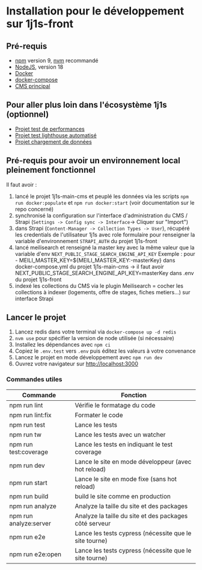 # Installation pour le développement sur 1j1s-front

## Pré-requis

* [npm](https://www.npmjs.com/) version 9, [nvm](https://github.com/nvm-sh/nvm) recommandé
* [NodeJS](https://nodejs.org/fr/), version 18
* [Docker](https://docs.docker.com/desktop/)
* [docker-compose](https://docs.docker.com/compose/)
* [CMS principal](https://github.com/DNUM-SocialGouv/1j1s-main-cms)


## Pour aller plus loin dans l'écosystème 1j1s (optionnel)

* [Projet test de performances](https://github.com/DNUM-SocialGouv/1j1s-test-charge)
* [Projet test lighthouse automatisé](https://github.com/DNUM-SocialGouv/1j1s-front-lighthouse-report)
* [Projet chargement de données](https://github.com/DNUM-SocialGouv/1j1s-stage-orchestrateur-transform-load)


## Pré-requis pour avoir un environnement local pleinement fonctionnel 

Il faut avoir :
1. lancé le projet 1j1s-main-cms et peuplé les données via les scripts `npm run docker:populate` et `npm run docker:start`  (voir documentation sur le repo concerné)
2. synchronisé la configuration sur l'interface d'administration du CMS / Strapi (`Settings -> Config sync -> Interface`-> Cliquer sur "Import")
3. dans Strapi (`Content-Manager -> Collection Types -> User`), récupéré les credentials de l'utilisateur 1j1s avec role formulaire pour renseigner la variable d'environnement `STRAPI_AUTH` du projet 1j1s-front
5. lancé meilisearch et renseigné la master key avec la même valeur que la variable d'env `NEXT_PUBLIC_STAGE_SEARCH_ENGINE_API_KEY`
Exemple : pour - MEILI_MASTER_KEY=${MEILI_MASTER_KEY:-masterKey}  dans docker-compose.yml du projet 1j1s-main-cms -> il faut avoir NEXT_PUBLIC_STAGE_SEARCH_ENGINE_API_KEY=masterKey dans .env du projet 1j1s-front
6. indexé les collections du CMS via le plugin Meilisearch = cocher les collections à indexer (logements, offre de stages, fiches metiers...) sur interface Strapi

## Lancer le projet

1. Lancez redis dans votre terminal via `docker-compose up -d redis`
2. `nvm use` pour spécifier la version de node utilisée (si nécessaire)
3. Installez les dépendances avec `npm ci`
4. Copiez le `.env.test` vers `.env` puis éditez les valeurs à votre convenance
5. Lancez le projet en mode développement avec `npm run dev`
6. Ouvrez votre navigateur sur [http://localhost:3000](http://localhost:3000)


### Commandes utiles

| Commande               | Fonction                                               |
|------------------------|--------------------------------------------------------|
| npm run lint           | Vérifie le formatage du code                           |
| npm run lint:fix       | Formater le code                                       |
| npm run test           | Lance les tests                                        |
| npm run tw             | Lance les tests avec un watcher                        |
| npm run test:coverage  | Lance les tests en indiquant le test coverage          |
| npm run dev            | Lance le site en mode développeur (avec hot reload)    |
| npm run start          | Lance le site en mode fixe (sans hot reload)           |
| npm run build          | build le site comme en production                      |
| npm run analyze        | Analyze la taille du site et des packages              |
| npm run analyze:server | Analyze la taille du site et des packages côté serveur |
| npm run e2e            | Lance les tests cypress (nécessite que le site tourne) |
| npm run e2e:open       | Lance les tests cypress (nécessite que le site tourne) |
